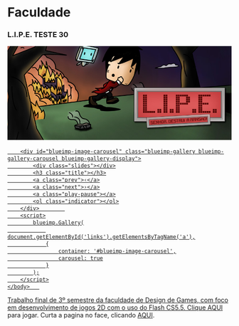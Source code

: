 # [](#header-1)Faculdade

### [](#header-3)L.I.P.E. TESTE 30
![](fotos/lipe/banner.jpg)
<html>
    <head>
        <link rel="stylesheet" href="css/blueimp-gallery.min.css">
    </head>
    <body>
        <script src="js/blueimp-gallery.min.js"></script>
        <div id="links">
            <a href="fotos/lipe/cena1.png" />
            <a href="fotos/lipe/cena2.png" />
            <a href="fotos/lipe/cena3.png" />
            <a href="fotos/lipe/cena4.png" />
            <a href="fotos/lipe/cena5.png" />
            <a href="fotos/lipe/cena6.png" />
        </div>
        
        <div id="blueimp-image-carousel" class="blueimp-gallery blueimp-gallery-carousel blueimp-gallery-display">
            <div class="slides"></div>
            <h3 class="title"></h3>
            <a class="prev">‹</a>
            <a class="next">›</a>
            <a class="play-pause"></a>
            <ol class="indicator"></ol>
        </div>        
        <script>
            blueimp.Gallery(
                document.getElementById('links').getElementsByTagName('a'),
                {
                    container: '#blueimp-image-carousel',
                    carousel: true
                }
            );
        </script>
    </body>   
</html>

Trabalho final de 3º semestre da faculdade de Design de Games, com foco em desenvolvimento de jogos 2D com o uso do Flash CS5.5.
Clique [AQUI](http://www.newgrounds.com/dump/item/5e958707d6b1bda6a80e1e71889bddcb) para jogar.
Curta a pagina no face, clicando [AQUI](https://www.facebook.com/gamelipe).
